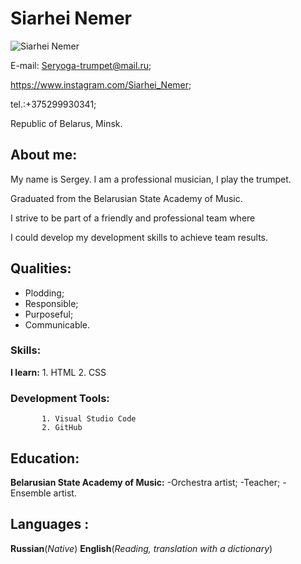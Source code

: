 # Siarhei Nemer

![Siarhei Nemer](/photo.png)

E-mail: Seryoga-trumpet@mail.ru;

https://www.instagram.com/Siarhei_Nemer;

tel.:+375299930341;

Republic of Belarus, Minsk.

## About me:

My name is Sergey. I am a professional musician, I play the trumpet.

Graduated from the Belarusian State Academy of Music.

I strive to be part of a friendly and professional team where

I could develop my development skills to achieve team results.

## Qualities:

- Plodding;
- Responsible;
- Purposeful;
- Communicable.

### Skills:

**I learn:** 1. HTML 2. CSS

### Development Tools:

           1. Visual Studio Code
           2. GitHub

## Education:

**Belarusian State Academy of Music:**
-Orchestra artist;
-Teacher;
-Ensemble artist.

## Languages :

**Russian**(_Native_)
**English**(_Reading, translation with a dictionary_)
